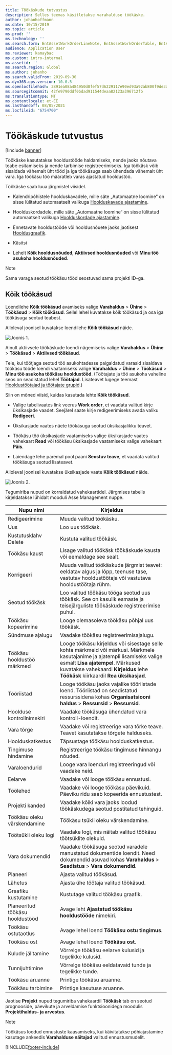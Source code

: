 ```yaml
---
title: Töökäskude tutvustus
description: Selles teemas käsitletakse varahalduse töökäske.
author: johanhoffmann
ms.date: 10/15/2019
ms.topic: article
ms.prod: ''
ms.technology: ''
ms.search.form: EntAssetWorkOrderLineNote, EntAssetWorkOrderTable, EntAssetWorkOrderActive, EntAssetWorkOrderHoursInfoPart, EntAssetWorkOrderLineListPage, EntAssetWorkOrderAddObjectBOMItem, EntAssetWorkOrderTablePoolAdd, EntAssetWorkOrderPurchReqListPagePreviewPane, EntAssetWorkOrderPoolReferenceAdd, EntAssetWorkOrderWorkspace, EntAssetWorkOrderTableAdjust, EntAssetWorkOrderGantt, EntAssetWorkOrderNotes, EntAssetWorkOrderActivePart, EntAssetWorkOrderTableInfoPart, EntAssetWorkOrderLineListPagePreviewPane, EntAssetWorkOrderTool, EntAssetMobileWorkOrderLineDetails, EntAssetMobileWorkOrderLineList, EntAssetMobileWorkOrderDetails
audience: Application User
ms.reviewer: kamaybac
ms.custom: intro-internal
ms.assetid: ''
ms.search.region: Global
ms.author: johanho
ms.search.validFrom: 2019-09-30
ms.dyn365.ops.version: 10.0.5
ms.openlocfilehash: 3891ea08a484950d8fef57d6229117e90ed93a92ab800f9de3ad82db3aff956d
ms.sourcegitcommit: 42fe9790ddf0bdad911544deaa82123a396712fb
ms.translationtype: MT
ms.contentlocale: et-EE
ms.lasthandoff: 08/05/2021
ms.locfileid: "6754700"
---
```

# <a name="introduction-to-work-orders"></a>Töökäskude tutvustus

[!include [banner](../../includes/banner.md)]



Töökäske kasutatakse hooldustööde haldamiseks, nende jaoks nõutava teabe esitamiseks ja nende tarbimise registreerimiseks. Iga töökäsk võib sisaldada vähemalt üht tööd ja iga töökäsuga saab ühendada vähemalt üht vara. Iga töökäsu töö määratleb varas ajastatud hooldustöö.

Töökäske saab luua järgmistel viisidel.

- Kalendripõhistele hoolduskavadele, mille säte „Automaatne loomine“ on sisse lülitatud automaatselt valikuga [Hoolduskavade ajastamine](../preventive-and-reactive-maintenance/schedule-maintenance-plans.md).

- Hoolduskordadele, mille säte „Automaatne loomine“ on sisse lülitatud automaatselt valikuga [Hoolduskordade ajastamine](../preventive-and-reactive-maintenance/maintenance-rounds.md).

- Ennetavate hooldustööde või hooldusnõuete jaoks jaotisest [Hooldusgraafik](../preventive-and-reactive-maintenance/maintenance-schedule.md).

- Käsitsi

- Lehelt **Kõik hooldusnõuded**, **Aktiivsed hooldusnõuded** või **Minu töö asukoha hooldusnõuded**.

>[!NOTE]
>Sama varaga seotud töökäsu tööd seostuvad sama projekti ID-ga.

## <a name="all-work-orders"></a>Kõik töökäsud

Loendilehe **Kõik töökäsud** avamiseks valige **Varahaldus** > **Ühine** > **Töökäsud** > **Kõik töökäsud**. Sellel lehel kuvatakse kõik töökäsud ja osa iga töökäsuga seotud teabest.

Alloleval joonisel kuvatakse loendilehe **Kõik töökäsud** näide.

![Joonis 1.](media/01-work-orders.png)

Ainult aktiivsete töökäskude loendi nägemiseks valige **Varahaldus** > **Ühine** > **Töökäsud** > **Aktiivsed töökäsud**. 

Teie, kui töötjaga seotud töö asukohtadesse paigaldatud varasid sisaldava töökäsu tööde loendi vaatamiseks valige **Varahaldus** > **Ühine** > **Töökäsud** > **Minu töö asukoha töökäsu hooldustööd**. (Töötajate ja töö asukoha vaheline seos on seadistatud lehel **Töötajad**. Lisateavet lugege teemast [Hooldustöötajad ja töötajate grupid](../setup-for-objects/workers-and-worker-groups.md).)

Siin on mõned viisid, kuidas kasutada lehte **Kõik töökäsud**.

- Valige tabelivaates link veerus **Work order**, et vaadata valitud kirje üksikasjade vaadet. Seejärel saate kirje redigeerimiseks avada valiku **Redigeeri**.

- Üksikasjade vaates näete töökäsuga seotud üksikasjalikku teavet.  

- Töökäsu töö üksikasjade vaatamiseks valige üksikasjade vaates vahekaart **Read** või töökäsu üksikasjade vaatamiseks valige vahekaart **Päis**.  

- Laiendage lehe paremal pool paani **Seostuv teave**, et vaadata valitud töökäsuga seotud lisateavet.

Alloleval joonisel kuvatakse üksikasjade vaate **Kõik töökäsud** näide.

![Joonis 2.](media/02-work-orders.png)


Tegumiriba nupud on korraldatud vahekaartidel. Järgmises tabelis kirjeldatakse lühidalt mooduli Asse Management nuppe.



| Nupu nimi                     | Kirjeldus                                                                                                                                                                                                                                                             |
|---------------------------------|-------------------------------------------------------------------------------------------------------------------------------------------------------------------------------------------------------------------------------------------------------------------------|
| Redigeerimine                            | Muuda valitud töökäsku.                                                                                                                                                                                                                                           |
| Uus                             | Loo uus töökäsk.                                                                                                                                                                                                                                                  |
| Kustutusklahv Delete                          | Kustuta valitud töökäsk.                                                                                                                                                                                                                                         |
| Töökäsu kaust                 | Lisage valitud töökäsk töökäskude kausta või eemaldage see sealt.                                                                                                                                                                                           |
| Korrigeeri                          | Muuda valitud töökäskude järgmist teavet: eeldatav algus ja lõpp, teenuse tase, vastutav hooldustöötaja või vastutava hooldustöötaja rühm.                                                                                                                                     |
| Seotud töökäsk              | Loo valitud töökäsu tööga seotud uus töökäsk. See on kasulik esmaste ja teisejärguliste töökäskude registreerimise puhul.                                                                                                                              |
| Töökäsu kopeerimine                 | Looge olemasoleva töökäsu põhjal uus töökäsk.                                                                                                                                                                                                               |
| Sündmuse ajalugu                   | Vaadake töökäsu registreerimisajalugu.                                                                                                                                                                                                                |
| Töökäsu hooldustöö märkmed                           | Looge töökäsu kirjeldus või sisestage selle kohta märkmeid või märkusi. Märkmele kasutajanime ja ajatempli lisamiseks valige esmalt **Lisa ajatempel**. Märkused kuvatakse vahekaardi **Kirjeldus** lehe **Töökäsk** kiirkaardil **Rea üksikasjad**.         |
| Tööriistad                           | Looge töökäsu jaoks vajalike tööriistade loend. Tööriistad on seadistatud ressurssidena kohas **Organisatsiooni haldus** > **Ressursid** > **Ressursid**.                                                                                                      |
| Hoolduse kontrollnimekiri           | Vaadake töökäsuga ühendatud vara kontroll-loendit.                                                                                                                                                                                                              |
| Vara tõrge                     | Vaadake või registreerige vara tõrke teave. Teavet kasutatakse tõrgete halduseks.                                                                                                                                                                                      |
| Hoolduskatkestus            | Täpsustage töökäsu hoolduskatkestus.                                                                                                                                                                                                                               |
| Tingimuse hindamine            | Registreerige töökäsu tingimuse hinnangu nõuded.                                                                                                                                                                                                             |
| Varaloendurid                 | Looge vara loenduri registreeringud või vaadake neid.                                                                                                                                                                                                                     |
| Eelarve                        | Vaadake või looge töökäsu ennustusi.                                                                                                                                                                                                                               |
| Töölehed                        | Vaadake või looge töökäsu päevikuid. Päeviku ridu saab kopeerida ennustustest.                                                                                                                                                                                         |
| Projekti kanded            | Vaadake kõiki vara jaoks loodud töökäskudega seotud postitatud tehinguid.                                                                                                                                                                                             |
| Töökäsu oleku värskendamine           | Töökäsu tsükli oleku värskendamine.                                                                                                                                                                                                                                                |
| Töötsükli oleku logi                      | Vaadake logi, mis näitab valitud töökäsu töötsüklite olekuid.                                                                                                                                                                                                                   |
| Vara dokumendid                | Vaadake töökäsuga seotud varadele manustatud dokumentide loendit. Need dokumendid asuvad kohas **Varahaldus** > **Seadistus** > **Vara dokumendid**.                                                                                                 |
| Planeeri                        | Ajasta valitud töökäsud.                                                                                                                                                                                                                                      |
| Lähetus            | Ajasta ühe töötaja valitud töökäsud.                                                                                                                                                                                                                        |
| Graafiku kustutamine                 | Kustutage valitud töökäsu graafik.                                                                                                                                                                                                                          |
| Planeeritud töökäsu hooldustööd             | Avage leht **Ajastatud töökäsu hooldustööde** nimekiri.                                                                                                                                                                                                                             |
| Töökäsu ostutaotlus | Avage lehel loend **Töökäsu ostu tingimus**.                                                                                                                                                                                                                 |
| Töökäsu ost             | Avage lehel loend **Töökäsu ost**.                                                                                                                                                                                                                             |
| Kulude jälitamine                    | Võrrelge töökäsu eelarve kulusid ja tegelikke kulusid.                                                                                                                                                                                                                |
| Tunnijuhtimine                    | Võrrelge töökäsu eeldatavaid tunde ja tegelikke tunde.                                                                                                                                                                                                                |
| Töökäsu aruanne               | Printige töökäsu aruanne.                                                                                                                                                                                                                                                |
| Töökäsu tarbimine          | Printige kasutuse aruanne.                                                                                                                                                                                                                                               |


Jaotise **Projekt** nupud tegumiriba vahekaardil **Töökäsk** tab on seotud prognooside, päevikute ja arveldamise funktsioonidega moodulis **Projektihaldus- ja arvestus**.

>[!NOTE]
>Töökäsus loodud ennustuste kaasamiseks, kui käivitatakse põhiajastamine kasutage ankeedis **Varahalduse näitajad** valitud ennustusmudelit.



[!INCLUDE[footer-include](../../../includes/footer-banner.md)]